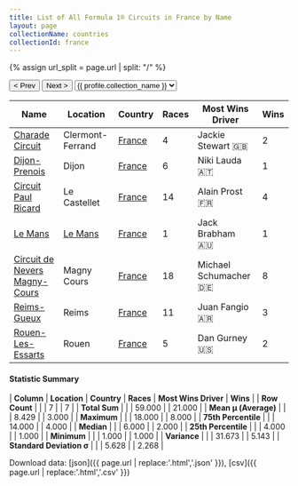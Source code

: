 ```yaml
---
title: List of All Formula 1® Circuits in France by Name
layout: page
collectionName: countries
collectionId: france
---
```


{% assign url_split = page.url | split: "/" %}
<div id="collection-navigation">
<button onclick="selector.options[selector.selectedIndex-1].value && (window.location = selector.options[selector.selectedIndex-1].value);">&lt; Prev</button>
<button onclick="selector.options[selector.selectedIndex+1].value && (window.location = selector.options[selector.selectedIndex+1].value);">Next &gt;</button>
<select id="selector" onchange="this.options[this.selectedIndex].value && (window.location = this.options[this.selectedIndex].value);">
  {% for collectionId in site.data[page.collectionName].refs %}
    {% if collectionId == page.collectionId %}
      {% assign selected = "selected" %}
    {% else %}
      {% assign selected = "" %}
    {% endif %}
    {% assign profile = site.data[page.collectionName][collectionId].profile %}
    <option value="/f1/{{ page.collectionName }}/{{ collectionId }}/{{ url_split[4] }}" {{ selected }}>{{ profile.collection_name }}</option>
  {% endfor %}
</select>
</div>

| Name | Location | Country | Races | Most Wins Driver | Wins |
|--|--|--|--|--|--|
| [Charade Circuit](/f1/circuits/charade) | Clermont-Ferrand | [France](/f1/countries/france) | 4 | Jackie Stewart 🇬🇧 | 2 |
| [Dijon-Prenois](/f1/circuits/dijon) | Dijon | [France](/f1/countries/france) | 6 | Niki Lauda 🇦🇹 | 1 |
| [Circuit Paul Ricard](/f1/circuits/ricard) | Le Castellet | [France](/f1/countries/france) | 14 | Alain Prost 🇫🇷 | 4 |
| [Le Mans](/f1/circuits/lemans) | [Le Mans](/f1/circuits/lemans) | [France](/f1/countries/france) | 1 | Jack Brabham 🇦🇺 | 1 |
| [Circuit de Nevers Magny-Cours](/f1/circuits/magny_cours) | Magny Cours | [France](/f1/countries/france) | 18 | Michael Schumacher 🇩🇪 | 8 |
| [Reims-Gueux](/f1/circuits/reims) | Reims | [France](/f1/countries/france) | 11 | Juan Fangio 🇦🇷 | 3 |
| [Rouen-Les-Essarts](/f1/circuits/essarts) | Rouen | [France](/f1/countries/france) | 5 | Dan Gurney 🇺🇸 | 2 |

#### Statistic Summary

| **Column** | **Location** | **Country** | **Races** | **Most Wins Driver** | **Wins** |
| **Row Count** |  |  | 7 |  | 7 |
| **Total Sum** |  |  | 59.000 |  | 21.000 |
| **Mean μ (Average)** |  |  | 8.429 |  | 3.000 |
| **Maximum** |  |  | 18.000 |  | 8.000 |
| **75th Percentile** |  |  | 14.000 |  | 4.000 |
| **Median** |  |  | 6.000 |  | 2.000 |
| **25th Percentile** |  |  | 4.000 |  | 1.000 |
| **Minimum** |  |  | 1.000 |  | 1.000 |
| **Variance** |  |  | 31.673 |  | 5.143 |
| **Standard Deviation σ** |  |  | 5.628 |  | 2.268 |

Download data: [json]({{ page.url | replace:'.html','.json' }}), [csv]({{ page.url | replace:'.html','.csv' }})
